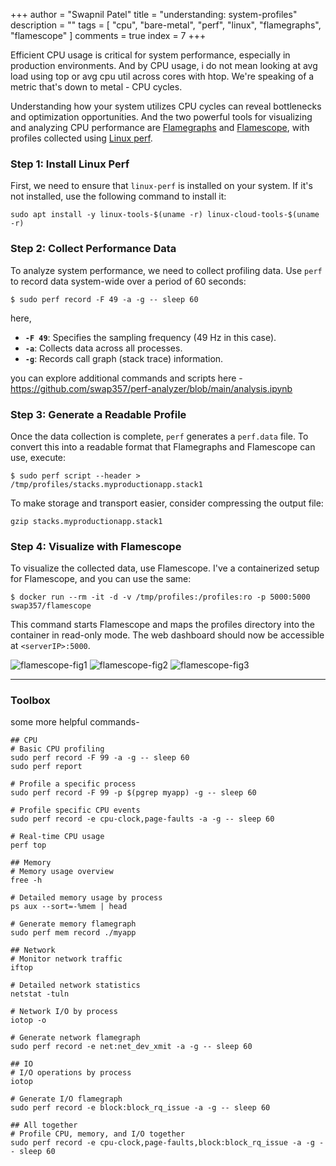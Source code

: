 +++
author = "Swapnil Patel"
title = "understanding: system-profiles"
description = ""
tags = [
"cpu",
"bare-metal",
"perf",
"linux",
"flamegraphs",
"flamescope"
]
comments = true
index = 7
+++


Efficient CPU usage is critical for system performance, especially in production environments. And by CPU usage, i do not mean looking at avg load using top or avg cpu util across cores with htop. We're speaking of a metric that's down to metal - CPU cycles.

Understanding how your system utilizes CPU cycles can reveal bottlenecks and optimization opportunities. And the two powerful tools for visualizing and analyzing CPU performance are [Flamegraphs](https://github.com/brendangregg/FlameGraph) and [Flamescope](https://github.com/Netflix/flamescope), with profiles collected using [Linux perf](https://perf.wiki.kernel.org/index.php/Main_Page).

### Step 1: Install Linux Perf

First, we need to ensure that `linux-perf` is installed on your system. If it's not installed, use the following command to install it:

```
sudo apt install -y linux-tools-$(uname -r) linux-cloud-tools-$(uname -r)
```

### Step 2: Collect Performance Data

To analyze system performance, we need to collect profiling data. Use `perf` to record data system-wide over a period of 60 seconds:
```
$ sudo perf record -F 49 -a -g -- sleep 60
```
here,
- **`-F 49`**: Specifies the sampling frequency (49 Hz in this case).
- **`-a`**: Collects data across all processes.
- **`-g`**: Records call graph (stack trace) information.

you can explore additional commands and scripts here -
https://github.com/swap357/perf-analyzer/blob/main/analysis.ipynb

### Step 3: Generate a Readable Profile

Once the data collection is complete, `perf` generates a `perf.data` file. To convert this into a readable format that Flamegraphs and Flamescope can use, execute:

```
$ sudo perf script --header > /tmp/profiles/stacks.myproductionapp.stack1
```

To make storage and transport easier, consider compressing the output file:
```
gzip stacks.myproductionapp.stack1
```

### Step 4: Visualize with Flamescope

To visualize the collected data, use Flamescope. I've a containerized setup for Flamescope, and you can use the same:
```
$ docker run --rm -it -d -v /tmp/profiles:/profiles:ro -p 5000:5000 swap357/flamescope
```

This command starts Flamescope and maps the profiles directory into the container in read-only mode. The web dashboard should now be accessible at `<serverIP>:5000`.

![flamescope-fig1](https://autoscaler.sh/images/flamegraph-a.png)
![flamescope-fig2](https://autoscaler.sh/images/flamegraph-b.png)
![flamescope-fig3](https://autoscaler.sh/images/flamegraph-c.png)

---

### Toolbox

some more helpful commands-
```
## CPU
# Basic CPU profiling
sudo perf record -F 99 -a -g -- sleep 60
sudo perf report

# Profile a specific process
sudo perf record -F 99 -p $(pgrep myapp) -g -- sleep 60

# Profile specific CPU events
sudo perf record -e cpu-clock,page-faults -a -g -- sleep 60

# Real-time CPU usage
perf top

## Memory
# Memory usage overview
free -h

# Detailed memory usage by process
ps aux --sort=-%mem | head

# Generate memory flamegraph
sudo perf mem record ./myapp

## Network
# Monitor network traffic
iftop

# Detailed network statistics
netstat -tuln

# Network I/O by process
iotop -o

# Generate network flamegraph
sudo perf record -e net:net_dev_xmit -a -g -- sleep 60

## IO
# I/O operations by process
iotop

# Generate I/O flamegraph
sudo perf record -e block:block_rq_issue -a -g -- sleep 60

## All together
# Profile CPU, memory, and I/O together
sudo perf record -e cpu-clock,page-faults,block:block_rq_issue -a -g -- sleep 60

```